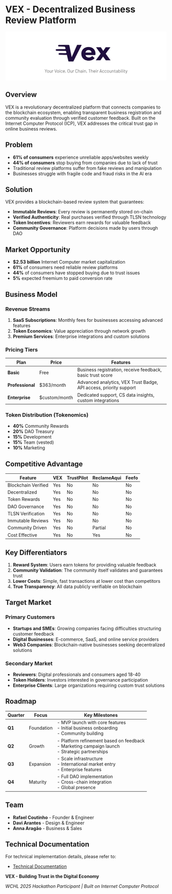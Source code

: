 # VEX - Decentralized Business Review Platform

![VEX Platform](./docs/banner.png)

## Overview

VEX is a revolutionary decentralized platform that connects companies to the blockchain ecosystem, enabling transparent business registration and community evaluation through verified customer feedback. Built on the Internet Computer Protocol (ICP), VEX addresses the critical trust gap in online business reviews.

## Problem

- **61% of consumers** experience unreliable apps/websites weekly
- **44% of consumers** stop buying from companies due to lack of trust
- Traditional review platforms suffer from fake reviews and manipulation
- Businesses struggle with fragile code and fraud risks in the AI era

## Solution

VEX provides a blockchain-based review system that guarantees:
- **Immutable Reviews**: Every review is permanently stored on-chain
- **Verified Authenticity**: Real purchases verified through TLSN technology
- **Token Incentives**: Reviewers earn rewards for valuable feedback
- **Community Governance**: Platform decisions made by users through DAO

## Market Opportunity

- **$2.53 billion** Internet Computer market capitalization
- **61%** of consumers need reliable review platforms
- **44%** of consumers have stopped buying due to trust issues
- **5%** expected freemium to paid conversion rate

## Business Model

### Revenue Streams

1. **SaaS Subscriptions**: Monthly fees for businesses accessing advanced features
2. **Token Economics**: Value appreciation through network growth
3. **Premium Services**: Enterprise integrations and custom solutions


### Pricing Tiers

| Plan | Price | Features |
|------|-------|----------|
| **Basic** | Free | Business registration, receive feedback, basic trust score |
| **Professional** | $363/month | Advanced analytics, VEX Trust Badge, API access, priority support |
| **Enterprise** | $custom/month | Dedicated support, CS data insights, custom integrations |

### Token Distribution (Tokenomics)

- **40%** Community Rewards
- **20%** DAO Treasury  
- **15%** Development
- **15%** Team (vested)
- **10%** Marketing

## Competitive Advantage

| Feature | VEX | TrustPilot | ReclameAqui | Feefo |
|---------|-----|------------|-------------|--------|
| Blockchain Verified | Yes | No | No | No |
| Decentralized | Yes | No | No | No |
| Token Rewards | Yes | No | No | No |
| DAO Governance | Yes | No | No | No |
| TLSN Verification | Yes | No | No | No |
| Immutable Reviews | Yes | No | No | No |
| Community Driven | Yes | No | Partial | No |
| Cost Effective | Yes | No | Yes | No |

## Key Differentiators

1. **Reward System**: Users earn tokens for providing valuable feedback
2. **Community Validation**: The community itself validates and guarantees trust
3. **Lower Costs**: Simple, fast transactions at lower cost than competitors
4. **True Transparency**: All data publicly verifiable on blockchain

## Target Market

### Primary Customers
- **Startups and SMEs**: Growing companies facing difficulties structuring customer feedback
- **Digital Businesses**: E-commerce, SaaS, and online service providers
- **Web3 Companies**: Blockchain-native businesses seeking decentralized solutions

### Secondary Market
- **Reviewers**: Digital professionals and consumers aged 18-40
- **Token Holders**: Investors interested in governance participation
- **Enterprise Clients**: Large organizations requiring custom trust solutions

## Roadmap

| Quarter | Focus       | Key Milestones                                                                 |
|---------|-------------|--------------------------------------------------------------------------------|
| **Q1**  | Foundation  | - MVP launch with core features<br>- Initial business onboarding<br>- Community building |
| **Q2**  | Growth      | - Platform refinement based on feedback<br>- Marketing campaign launch<br>- Strategic partnerships |
| **Q3**  | Expansion   | - Scale infrastructure<br>- International market entry<br>- Enterprise features |
| **Q4**  | Maturity    | - Full DAO implementation<br>- Cross-chain integration<br>- Global presence |

## Team

* **Rafael Coutinho** - Founder & Engineer
* **Davi Arantes** - Design & Engineer
* **Anna Aragão** - Business & Sales

## Technical Documentation

For technical implementation details, please refer to:
- [Technical Documentation](docs/TECHNICAL.md)

**VEX - Building Trust in the Digital Economy**

*WCHL 2025 Hackathon Participant | Built on Internet Computer Protocol*
